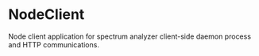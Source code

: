NodeClient
==========

Node client application for spectrum analyzer client-side daemon process and HTTP communications.